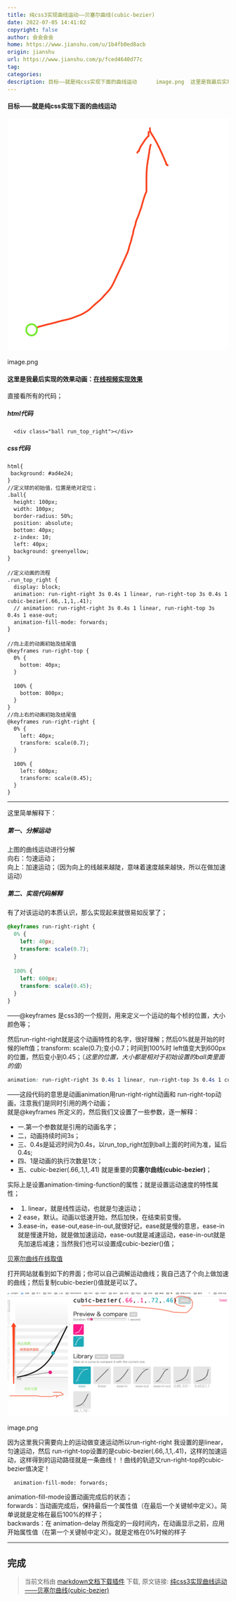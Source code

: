 ```yaml
---
title: 纯css3实现曲线运动——贝塞尔曲线(cubic-bezier)
date: 2022-07-05 14:41:02
copyright: false
author: 会会会会
home: https://www.jianshu.com/u/1b4fb0ed8acb
origin: jianshu
url: https://www.jianshu.com/p/fced4640d77c
tag: 
categories: 
description: 目标——就是纯css实现下面的曲线运动      image.png  这里是我最后实现的效果动画：...
---
```


#### 目标——就是纯css实现下面的曲线运动

![](./纯css3实现曲线运动——贝塞尔曲线(cubic-bezier)/37697cb5cef8f2fc484cfc26154b8e89)

image.png

#### 这里是我最后实现的效果动画：[在线视频实现效果](https://www.iesdouyin.com/share/video/6620215382764424455/?region=CN&mid=6620215394722401027&u_code=i6g6edgf&titleType=title&timestamp=1541389026&utm_campaign=client_share&app=aweme&utm_medium=ios&tt_from=copy&utm_source=copy&iid=48122756630)

直接看所有的代码；

##### html代码

```
  <div class="ball run_top_right"></div>
```

##### css代码

```
html{
 background: #ad4e24;
}
//定义球的初始值，位置是绝对定位；
.ball{
  height: 100px;
  width: 100px;
  border-radius: 50%;
  position: absolute;
  bottom: 40px;
  z-index: 10;
  left: 40px;
  background: greenyellow;
}

//定义动画的流程
.run_top_right {
  display: block;
  animation: run-right-right 3s 0.4s 1 linear, run-right-top 3s 0.4s 1 cubic-bezier(.66,.1,1,.41);
  // animation: run-right-right 3s 0.4s 1 linear, run-right-top 3s 0.4s 1 ease-out;
  animation-fill-mode: forwards;
}

//向上走的动画初始及结尾值
@keyframes run-right-top {
  0% {
    bottom: 40px;
  }

  100% {
    bottom: 800px;
  }
}
//向上右的动画初始及结尾值
@keyframes run-right-right {
  0% {
    left: 40px;
    transform: scale(0.7);
  }

  100% {
    left: 600px;
    transform: scale(0.45);
  }
}
```

---

这里简单解释下：

##### 第一、分解运动

上图的曲线运动进行分解  
向右：匀速运动；  
向上：加速运动；（因为向上的线越来越陡，意味着速度越来越快，所以在做加速运动）

##### 第二、实现代码解释

有了对该运动的本质认识，那么实现起来就很易如反掌了；

```css
@keyframes run-right-right {
  0% {
    left: 40px;
    transform: scale(0.7);
  }

  100% {
    left: 600px;
    transform: scale(0.45);
  }
}

```

——@keyframes 是css3的一个规则，用来定义一个运动的每个桢的位置，大小颜色等；

然后run-right-right就是这个动画特性的名字，很好理解；然后0%就是开始的时候的left值；transform: scale(0.7);变小0.7；时间到100%时 left值变大到600px的位置，然后变小到0.45；（*这里的位置，大小都是相对于初始设置的ball类里面的值*）

```css
animation: run-right-right 3s 0.4s 1 linear, run-right-top 3s 0.4s 1 cubic-bezier(.66,.1,1,.41);
```

——这段代码的意思是动画animation用run-right-right动画和 run-right-top动画，注意我们是同时引用的两个动画；  
就是@keyframes 所定义的，然后我们又设置了一些参数，逐一解释：

* 一.第一个参数就是引用的动画名字；
* 二，动画持续时间3s；
* 三、0.4s是延迟时间为0.4s，以run\_top\_right加到ball上面的时间为准，延后0.4s;
* 四、1是动画的执行次数是1次；
* 五、cubic-bezier(.66,.1,1,.41) 就是重要的**贝塞尔曲线(cubic-bezier)**；

实际上是设置animation-timing-function的属性；就是设置运动速度的特性属性；

* 1. linear，就是线性运动，也就是匀速运动；
* 2 ease，默认。动画以低速开始，然后加快，在结束前变慢。
* 3.ease-in，ease-out,ease-in-out,就很好记，ease就是慢的意思，ease-in就是慢速开始，就是做加速运动，ease-out就是减速运动，ease-in-out就是先加速后减速；当然我们也可以设置成cubic-bezier()值；

[贝塞尔曲线在线取值](http://cubic-bezier.com/)

打开网站就看到如下的界面；你可以自己调解运动曲线；我自己选了个向上做加速的曲线；然后复制cubic-bezier()值就是可以了。

![](./纯css3实现曲线运动——贝塞尔曲线(cubic-bezier)/7c4949c23e084a8fa50128989a4d15ff)

image.png

因为这里我只需要向上的运动做变速运动所以run-right-right 我设置的是linear，匀速运动，然后 run-right-top设置的是cubic-bezier(.66,.1,1,.41)，这样的加速运动，这样得到的运动路径就是一条曲线！！曲线的轨迹又run-right-top的cubic-bezier值决定！

```
  animation-fill-mode: forwards;
```

animation-fill-mode设置动画完成后的状态；  
forwards：当动画完成后，保持最后一个属性值（在最后一个关键帧中定义）。简单说就是定格在最后100%的样子；  
backwards：在 animation-delay 所指定的一段时间内，在动画显示之前，应用开始属性值（在第一个关键帧中定义）。就是定格在0%时候的样子

---

## 完成

> 当前文档由 [markdown文档下载插件](https://github.com/kscript/markdown-download) 下载, 原文链接: [纯css3实现曲线运动——贝塞尔曲线(cubic-bezier)](https://www.jianshu.com/p/fced4640d77c)  